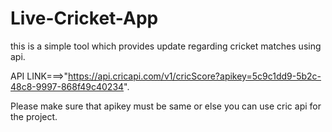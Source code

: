 # Live-Cricket-App

this is a simple tool which provides update regarding cricket matches using api.







API LINK===>"https://api.cricapi.com/v1/cricScore?apikey=5c9c1dd9-5b2c-48c8-9997-868f49c40234".

Please make sure that apikey must be same or else you can use cric api for the project.
